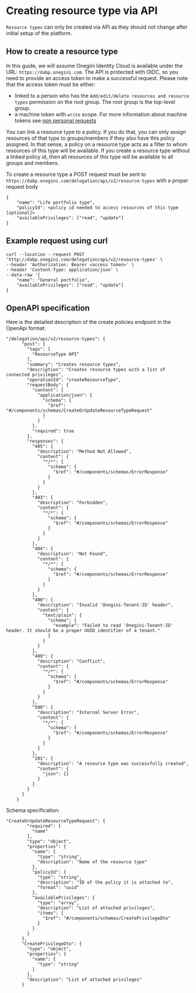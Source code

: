 # Creating resource type via API
`Resource types` can only be created via API as they should not change after initial setup of the platform.

## How to create a resource type
In this guide, we will assume Onegini Identity Cloud is available under the URL: `https://dabp.onegini.com`.
The API is protected with OIDC, so you need to provide an access token to make a successful request.
Please note that the access token must be either:
- linked to a person who has the `Add/edit/delete resources and resource types` permission on the root group. The root group is the top-level group.
- a machine token with `write` scope. For more information about machine tokens see [non personal requests](non-personal-requests.md)  

You can link a resource type to a policy. If you do that, you can only assign resources of that type to groups/members if they also have this policy assigned. In that sense, a policy on a resource type acts as a filter to whom resources of this type will be available. If you create a resource type without a linked policy id, then all resources of this type will be available to all groups and members. 

To create a resource type a POST request must be sent to `https://dabp.onegini.com/delegation/api/v2/resource-types` with a proper request body
```
{
    "name": "Life portfolio type",
    "policyId": <policy id needed to access resources of this type [optional]>
    "availablePrivileges": ["read", "update"]
}
```

## Example request using curl

```
curl --location --request POST 'http://dabp.onegini.com/delegation/api/v2/resource-types' \
--header 'Authorization: Bearer <access token>' \
--header 'Content-Type: application/json' \
--data-raw '{
    "name": "General portfolio",
    "availablePrivileges": ["read", "update"]
}
```


## OpenAPI specification
Here is the detailed description of the create policies endpoint in the OpenApi format:
``` 
"/delegation/api/v2/resource-types": {
      "post": {
        "tags": [
          "ResourceType API"
        ],
        "summary": "Creates resource types",
        "description": "Creates resource types with a list of connected privileges",
        "operationId": "createResourceType",
        "requestBody": {
          "content": {
            "application/json": {
              "schema": {
                "$ref": "#/components/schemas/CreateOrUpdateResourceTypeRequest"
              }
            }
          },
          "required": true
        },
        "responses": {
          "405": {
            "description": "Method Not Allowed",
            "content": {
              "*/*": {
                "schema": {
                  "$ref": "#/components/schemas/ErrorResponse"
                }
              }
            }
          },
          "403": {
            "description": "Forbidden",
            "content": {
              "*/*": {
                "schema": {
                  "$ref": "#/components/schemas/ErrorResponse"
                }
              }
            }
          },
          "404": {
            "description": "Not Found",
            "content": {
              "*/*": {
                "schema": {
                  "$ref": "#/components/schemas/ErrorResponse"
                }
              }
            }
          },
          "400": {
            "description": "Invalid 'Onegini-Tenant-ID' header",
            "content": {
              "text/plain": {
                "schema": {
                  "example": "Failed to read 'Onegini-Tenant-ID' header. It should be a proper UUID identifier of a tenant."
                }
              }
            }
          },
          "409": {
            "description": "Conflict",
            "content": {
              "*/*": {
                "schema": {
                  "$ref": "#/components/schemas/ErrorResponse"
                }
              }
            }
          },
          "500": {
            "description": "Internal Server Error",
            "content": {
              "*/*": {
                "schema": {
                  "$ref": "#/components/schemas/ErrorResponse"
                }
              }
            }
          },
          "201": {
            "description": "A resource type was successfully created",
            "content": {
              "json": {}
            }
          }
        }
      }
    }
```
Schema specification:
```
"CreateOrUpdateResourceTypeRequest": {
        "required": [
          "name"
        ],
        "type": "object",
        "properties": {
          "name": {
            "type": "string",
            "description": "Name of the resource type"
          },
          "policyId": {
            "type": "string",
            "description": "ID of the policy it is attached to",
            "format": "uuid"
          },
          "availablePrivileges": {
            "type": "array",
            "description": "List of attached privileges",
            "items": {
              "$ref": "#/components/schemas/CreatePrivilegeDto"
            }
          }
        }
      },
      "CreatePrivilegeDto": {
        "type": "object",
        "properties": {
          "name": {
            "type": "string"
          }
        },
        "description": "List of attached privileges"
      }
```

